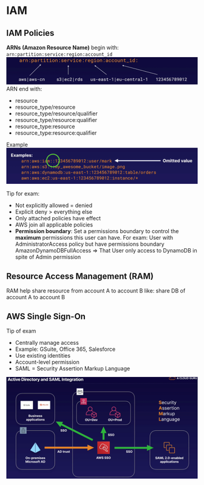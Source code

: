 # IAM

## IAM Policies
**ARNs (Amazon Resource Name)** begin with:  
`arn:partition:service:region:account_id`
![img.png](img.png)
ARN end with:
- resource
- resource_type/resource
- resource_type/resource/qualifier
- resource_type/resource:qualifier
- resource_type:resource
- resource_type:resource:qualifier

Example
![img_1.png](img_1.png)

Tip for exam:
- Not explicitly allowed = denied
- Explicit deny > everything else
- Only attached policies have effect
- AWS join all applicable policies
- **Permission boundary**: Set a permissions boundary to control the **maximum** permissions
  this user can have. For exam: User with AdministratorAccess policy but have permissions boundary
  AmazonDynamoDBFullAccess => That User only access to DynamoDB in spite of Admin permission
  
## Resource Access Management (RAM)
RAM help share resource from account A to account B like: share DB of account A to account B

## AWS Single Sign-On
Tip of exam
- Centrally manage access
- Example: GSuite, Office 365, Salesforce
- Use existing identities
- Account-level permission
- SAML = Security Assertion Markup Language

![img_2.png](img_2.png)



